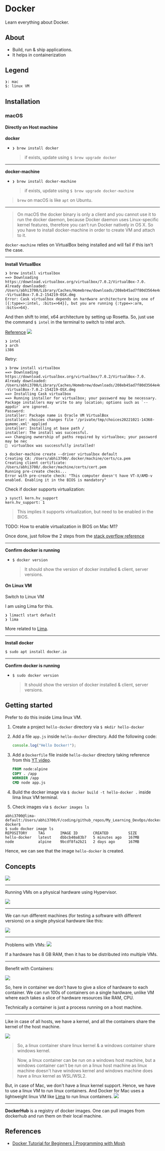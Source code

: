 # Docker

Learn everything about Docker.

## About

- Build, run & ship applications.
- It helps in containerization

## Legend

```bash
❯: mac
$: linux VM
```

## Installation

### macOS

#### Directly on Host machine

**docker**

- `❯ brew install docker`
  > if exists, update using `$ brew upgrade docker`

---

**docker-machine**

- `❯ brew install docker-machine`
  > if exists, update using `$ brew upgrade docker-machine`

> `brew` on macOS is like `apt` on Ubuntu.

---

> On macOS the docker binary is only a client and you cannot use it to run the docker daemon, because Docker daemon uses Linux-specific kernel features, therefore you can’t run Docker natively in OS X. So you have to install docker-machine in order to create VM and attach to it.

`docker-machine` relies on VirtualBox being installed and will fail if this isn't the case.

---

**Install VirtualBox**

```console
❯ brew install virtualbox
==> Downloading https://download.virtualbox.org/virtualbox/7.0.2/VirtualBox-7.0.
Already downloaded: /Users/abhi3700/Library/Caches/Homebrew/downloads/208eb45ad7f80d3564e4de7d8bd64eefbf72aef4ea004f68957f55341724bb0e--VirtualBox-7.0.2-154219-OSX.dmg
Error: Cask virtualbox depends on hardware architecture being one of [{:type=>:intel, :bits=>64}], but you are running {:type=>:arm, :bits=>64}.
```

And then shift to intel, x64 architecture by setting up Rosetta. So, just use the command `$ intel` in the terminal to switch to intel arch.

[Reference](https://docs.docker.com/desktop/install/mac-install/)
![](../img/mac_m1_docker.png)

```console
❯ intel
❯ arch
i386
```

Retry:

```console
❯ brew install virtualbox
==> Downloading https://download.virtualbox.org/virtualbox/7.0.2/VirtualBox-7.0.
Already downloaded: /Users/abhi3700/Library/Caches/Homebrew/downloads/208eb45ad7f80d3564e4de7d8bd64eefbf72aef4ea004f68957f55341724bb0e--VirtualBox-7.0.2-154219-OSX.dmg
==> Installing Cask virtualbox
==> Running installer for virtualbox; your password may be necessary.
Package installers may write to any location; options such as `--appdir` are ignored.
Password:
installer: Package name is Oracle VM VirtualBox
installer: choices changes file '/private/tmp/choices20221021-14368-qumemc.xml' applied
installer: Installing at base path /
installer: The install was successful.
==> Changing ownership of paths required by virtualbox; your password may be nec
🍺  virtualbox was successfully installed!
```

```console
❯ docker-machine create --driver virtualbox default
Creating CA: /Users/abhi3700/.docker/machine/certs/ca.pem
Creating client certificate: /Users/abhi3700/.docker/machine/certs/cert.pem
Running pre-create checks...
Error with pre-create check: "This computer doesn't have VT-X/AMD-v enabled. Enabling it in the BIOS is mandatory"
```

Check if docker supports virtualization:

```console
❯ sysctl kern.hv_support
kern.hv_support: 1
```

> This implies it supports virtualization, but need to be enabled in the BIOS.

TODO: How to enable virtualization in BIOS on Mac M1?

Once done, just follow the 2 steps from the [stack overflow reference](https://stackoverflow.com/a/49719638/6774636)

---

**Confirm docker is running**

- `$ docker version`
  > It should show the version of docker installed & client, server versions.

#### On Linux VM

Switch to Linux VM

I am using Lima for this.

```console
❯ limactl start default
❯ lima
```

More related to [Lima](https://github.com/abhi3700/my_coding_toolkit/blob/main/vm_all.md#lima--install-ubuntu-arm-on-mac-arm).

---

**Install docker**

```console
$ sudo apt install docker.io
```

---

**Confirm docker is running**

- `$ sudo docker version`
  > It should show the version of docker installed & client, server versions.

## Getting started

Prefer to do this inside Lima linux VM.

1. Create a project `hello-docker` directory via `$ mkdir hello-docker`
2. Add a file `app.js` inside `hello-docker` directory. Add the following code:

   ```js
   console.log("Hello Docker!");
   ```

3. Add a `Dockerfile` file inside `hello-docker` directory taking reference from this [YT video](https://www.youtube.com/watch?v=pTFZFxd4hOI).

   ```dockerfile
   FROM node:alpine
   COPY . /app
   WORKDIR /app
   CMD node app.js
   ```

4. Build the docker image via `$ docker build -t hello-docker .` inside lima linux VM terminal.
5. Check images via `$ docker images ls`

```console
abhi3700@lima-default:/Users/abhi3700/F/coding/github_repos/My_Learning_DevOps/docker/hello-docker$
$ sudo docker image ls
REPOSITORY     TAG       IMAGE ID       CREATED         SIZE
hello-docker   latest    dbbcb40a83b7   5 minutes ago   167MB
node           alpine    9bcdf8fa2b21   2 days ago      167MB
```

Hence, we can see that the image `hello-docker` is created.

## Concepts

![](../img/container_vs_vm.png)

---

Running VMs on a physical hardware using Hypervisor.

![](../img/hypervisor.png)

---

We can run different machines (for testing a software with different versions) on a single physical hardware like this:

![](../img/multiple_vms.png)

---

Problems with VMs:
![](../img/vm_problems.png)

If a hardware has 8 GB RAM, then it has to be distributed into multiple VMs.

---

Benefit with Containers:

![](../img/container_benefit.png)

So, here in container we don't have to give a slice of hardware to each container. We can run 100s of containers on a single hardware, unlike VM where each takes a slice of hardware resources like RAM, CPU.

Technically a container is just a process running on a host machine.

---

Like in case of all hosts, we have a kernel, and all the containers share the kernel of the host machine.

![](../img/container_w_kernel.png)

> So, a linux container share linux kernel & a windows container share windows kernel.

> Now, a linux container can be run on a windows host machine, but a windows container can't be run on a linux host machine as linux machine doesn't have windows kernel and windows machine does have a linux kernel as WSL/WSL2.

But, in case of Mac, we don't have a linux kernel support. Hence, we have to use a linux VM to run linux containers. And Docker for Mac uses a lightweight linux VM like [Lima](https://github.com/lima-vm/lima) to run linux containers.
![](../img/kernels_on_hosts.png)

---

**DockerHub** is a registry of docker images. One can pull images from dockerhub and run them on their local machine.

## References

- [Docker Tutorial for Beginners | Programming with Mosh](https://www.youtube.com/watch?v=pTFZFxd4hOI)

